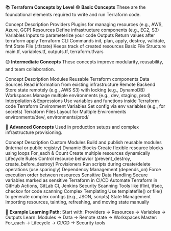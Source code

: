 📚 **Terraform Concepts by Level**
🟢 **Basic Concepts**
These are the foundational elements required to write and run Terraform code.

Concept	Description
Providers	Plugins for managing resources (e.g., AWS, Azure, GCP)
Resources	Define infrastructure components (e.g., EC2, S3)
Variables	Inputs to parameterize your code
Outputs	Return values after terraform apply
Terraform CLI Commands	init, plan, apply, destroy, validate, fmt
State File (.tfstate)	Keeps track of created resources
Basic File Structure	main.tf, variables.tf, outputs.tf, terraform.tfvars

🟡 **Intermediate Concepts**
These concepts improve modularity, reusability, and team collaboration.

Concept	Description
Modules	Reusable Terraform components
Data Sources	Read information from existing infrastructure
Remote Backend	Store state remotely (e.g., AWS S3) with locking (e.g., DynamoDB)
Workspaces	Manage multiple environments (e.g., dev, staging, prod)
Interpolation & Expressions	Use variables and functions inside Terraform code
Terraform Environment Variables	Set config via env variables (e.g., for secrets)
Terraform Files Layout for Multiple Environments	environments/dev/, environments/prod/

🔴 **Advanced Concepts**
Used in production setups and complex infrastructure provisioning.

Concept	Description
Custom Modules	Build and publish reusable modules (internal or public registry)
Dynamic Blocks	Create flexible resource blocks using loops
For_each & Count	Create multiple resources dynamically
Lifecycle Rules	Control resource behavior (prevent_destroy, create_before_destroy)
Provisioners	Run scripts during create/delete operations (use sparingly)
Dependency Management (depends_on)	Force execution order between resources
Sensitive Data Handling	Secure variables marked as sensitive
Terraform in CI/CD	Automate Terraform in GitHub Actions, GitLab CI, Jenkins
Security Scanning	Tools like tflint, tfsec, checkov for code scanning
Complex Templating	Use templatefile() or file() to generate complex configs (e.g., JSON, scripts)
State Management	Importing resources, tainting, refreshing, and moving state manually

📌 **Example Learning Path:**
Start with: Providers → Resources → Variables → Outputs
Learn: Modules → Data → Remote state → Workspaces
Master: For_each → Lifecycle → CI/CD → Security tools

